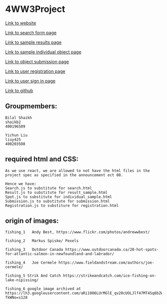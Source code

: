 # 4WW3Project

[Link to website](https://www.compsci4ww3bilalyichun.com)

[Link to search form page](https://www.compsci4ww3bilalyichun.com/search)

[Link to sample results page](https://www.compsci4ww3bilalyichun.com/results)

[Link to sample individual object page](https://www.compsci4ww3bilalyichun.com/spot) 

[Link to object submission page](https://www.compsci4ww3bilalyichun.com/submission) 

[Link to user registration page](https://www.compsci4ww3bilalyichun.com/signup)  

[Link to user sign in page](https://www.compsci4ww3bilalyichun.com/signin) 

[Link to github](https://github.com/BilalShakh/4WW3Project)

## Groupmembers:

    Bilal Shaikh 
    shaikb2
    400196509

    Yichun Liu
    liuy425
    400203508

## required html and CSS:
    As we use react, we are allowed to not have the html files in the project spec as specified in the announcement oct 08.

    Hence we have:
    Search.js to substitute for search.html
    Result.js to substitute for result_sample.html
    Spot.js to substitute for individual_sample.html
    Submission.js to substitute for submission.html
    Registration.js to substiture for registration.html


## origin of images:
    fishing_1   Andy Best, https://www.flickr.com/photos/andrewwbest/ 
    
    fishing_2   Markus Spiske/ Pexels

    fishing_3   Outdoor Canada https://www.outdoorcanada.ca/20-hot-spots-for-atlantic-salmon-in-newfoundland-and-labrador/

    fishing_4   Joe Cermele https://www.fieldandstream.com/authors/joe-cermele/

    fishing_5 Strik And Catch https://strikeandcatch.com/ice-fishing-on-lake-nipissing/

    fishing_6 google image archived at https://lh3.googleusercontent.com/aRi1086LUrMGlE_qv20cUOLJlf47MT4Sq6b2WplqHtUyUHJGFZfFXeIs0ppqTHoQB-fkWNo=s128
